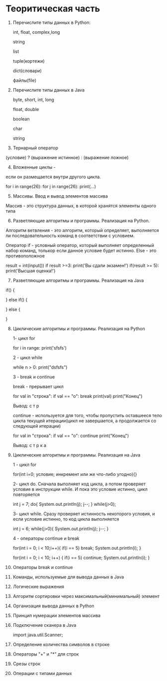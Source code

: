 # Теоритическая часть

1. Перечислите типы данных в Python: 


    int, float, complex,long


    string


    list


    tuple(кортежи)


    dict(словари)


    файлы(file)

2. Перечислите типы данных в Java


    byte, short, int, long


    float, double


    boolean


    char


    string

3. Тернарный оператор 


(условие) ? (выражение истинное) : (выражение ложное)


4. Вложенные циклы - 

если он размещается внутри другого цикла. 

for i in range(26):
    for j in range(26): 
        print(...)


5. Массивы. Ввод и вывод элементов массива

Массив - это структура данных, в которой хранятся элементы одного типа 

6. Разветляющие алгоритмы и программы. Реализация на Python.

Алгоритм ветвления - это алгоритм, который определяет, выполняется ли последовательность команд в соответствии с условием. 

Оператор if - условный оператор, который выполняет определенный набор команд, толькор если данное условие будет истинно. Else - это противоположное


result = int(input())
if result >=3:
    print('Вы сдали экзамен!')
    if(result >= 5):
        print('Высшая оценка!')

7. Разветляющие алгоритмы и программы. Реализация на Java

if() {

}
else if() {

}
else {

}

8. Циклические алгоритмы и программы. Реализация на Python

    1- цикл for

    for i in range:
        print('sfsfs')

    2 - цикл while 

    while n > 0:
        print("dsfsfs")

    3 - break и continue

    break - прерывает цикл

    for val in "строка":
        if val == "o":
            break
        print(val)
    print("Конец")

    Вывод: с т р

    continue - используется для того, чтобы пропустить оставшееся тело цикла текущей итерации(цикл не завершается, а продолжается со следующей итерации)

    for val in "строка":
        if val == "o":
            continue
    print("Конец")

    Вывод: с т р к а 


9. Циклические алгоритмы и программы. Реализация на Java


    1 - цикл for

    for(int i=0; условие; инкремент или же что-либо угодно){}

    2- цикл do. Сначала выполняет код цикла, а потом проверяет условие в инструкции while. И пока это условие истинно, цикл повторяется

    int j = 7;
    do{
        System.out.println(j);
        j--;
    }
    while(j>0);


    3- цикл while. Сразу проверяет истинность некоторого условия, и если условие истинно, то код цикла выполняется

    int j = 6;
    while(j>0){
        System.out.println(j);
        j--;
    }


    4 - операторы continue и break

    for(int i = 0; i < 10;i++){
        if(i == 5)
            break;
        System.out.println(i);
    }

    for(int i = 0; i < 10; i++) {
        if(i == 5)
            continue;
        System.out.println(i);
    }


10. Операторы break и continue

11. Команды, используемые для вывода данных в Java

12. Логические выражения

13. Алгоритм сортировки через максимальный(минимальный) элемент

14. Организация вывода данных в Python

15. Принцип нумерации элементов массива

16. Подключение сканера в Java

    import java.util.Scanner;

17. Определение количества символов в строке

18. Операторы "+" и "*" для строк

19. Срезы строк 

20. Операции с типами данных 